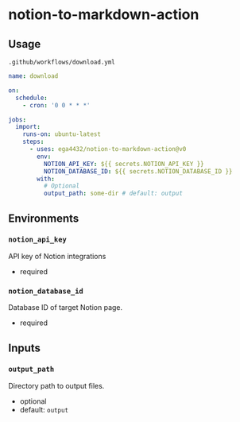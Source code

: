 # notion-to-markdown-action

## Usage

`.github/workflows/download.yml`

```yaml
name: download

on:
  schedule:
    - cron: '0 0 * * *'

jobs:
  import:
    runs-on: ubuntu-latest
    steps:
      - uses: ega4432/notion-to-markdown-action@v0
        env:
          NOTION_API_KEY: ${{ secrets.NOTION_API_KEY }}
          NOTION_DATABASE_ID: ${{ secrets.NOTION_DATABASE_ID }}
        with:
          # Optional
          output_path: some-dir # default: output
```

## Environments

### `notion_api_key`

API key of Notion integrations

- required

### `notion_database_id`

Database ID of target Notion page.

- required

## Inputs

### `output_path`

Directory path to output files.

- optional
- default: `output`
